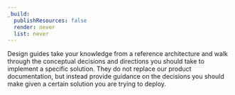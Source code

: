 ```yaml
---
_build:
  publishResources: false
  render: never
  list: never
---
```


Design guides take your knowledge from a reference architecture and walk through the conceptual decisions and directions you should take to implement a specific solution. They do not replace our product documentation, but instead provide guidance on the decisions you should make given a certain solution you are trying to deploy.